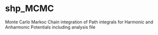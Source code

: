# shp_MCMC
Monte Carlo Markoc Chain integration of Path integrals for Harmonic and Anharmonic Potentials including analysis file
